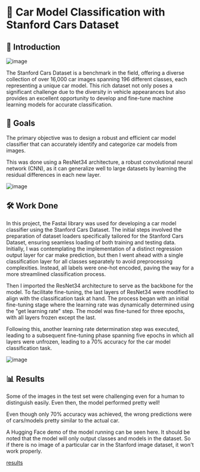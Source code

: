 # 🚗 Car Model Classification with Stanford Cars Dataset

## 📘 Introduction

![image](https://github.com/bhushanap/car_classifier/assets/83635464/bcc306aa-a86a-4d36-9b33-a806affaae54)

The Stanford Cars Dataset is a benchmark in the field, offering a diverse collection of over 16,000 car images spanning 196 different classes, each representing a unique car model. This rich dataset not only poses a significant challenge due to the diversity in vehicle appearances but also provides an excellent opportunity to develop and fine-tune machine learning models for accurate classification.

## 🎯 Goals

The primary objective was to design a robust and efficient car model classifier that can accurately identify and categorize car models from images.

This was done using a ResNet34 architecture, a robust convolutional neural network (CNN), as it can generalize well to large datasets by learning the residual differences in each new layer.

![image](https://github.com/bhushanap/car_classifier/assets/83635464/1fc11b83-a5cf-4073-af2a-8ca6feaa563b)

## 🛠️ Work Done

In this project, the Fastai library was used for developing a car model classifier using the Stanford Cars Dataset. The initial steps involved the preparation of dataset loaders specifically tailored for the Stanford Cars Dataset, ensuring seamless loading of both training and testing data. Initially, I was contemplating the implementation of a distinct regression output layer for car make prediction, but then I went ahead with a single classification layer for all classes separately to avoid preprocessing complexities. Instead, all labels were one-hot encoded, paving the way for a more streamlined classification process.

Then I imported the ResNet34 architecture to serve as the backbone for the model. To facilitate fine-tuning, the last layers of ResNet34 were modified to align with the classification task at hand. The process began with an initial fine-tuning stage where the learning rate was dynamically determined using the "get learning rate" step. The model was fine-tuned for three epochs, with all layers frozen except the last.

Following this, another learning rate determination step was executed, leading to a subsequent fine-tuning phase spanning five epochs in which all layers were unfrozen, leading to a 70% accuracy for the car model classification task.

![image](https://github.com/bhushanap/car_classifier/assets/83635464/01618667-bf1e-4b14-8262-6554fcfbb3e0)

## 📊 Results

Some of the images in the test set were challenging even for a human to distinguish easily. Even then, the model performed pretty well!

Even though only 70% accuracy was achieved, the wrong predictions were of cars/models pretty similar to the actual car.

A Hugging Face demo of the model running can be seen here. It should be noted that the model will only output classes and models in the dataset. So if there is no image of a particular car in the Stanford image dataset, it won't work properly.

[results](demo.gif)
